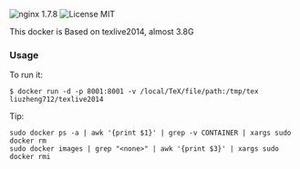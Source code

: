 ![nginx 1.7.8](https://img.shields.io/badge/nginx-1.7.8-brightgreen.svg) ![License MIT](https://img.shields.io/badge/license-MIT-blue.svg)

This docker is Based on texlive2014, almost 3.8G

### Usage

To run it:

    $ docker run -d -p 8001:8001 -v /local/TeX/file/path:/tmp/tex liuzheng712/texlive2014
Tip:

    sudo docker ps -a | awk '{print $1}' | grep -v CONTAINER | xargs sudo docker rm
    sudo docker images | grep "<none>" | awk '{print $3}' | xargs sudo docker rmi
    